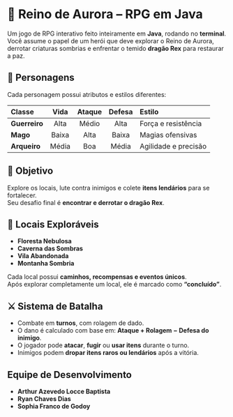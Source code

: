 # 🐉 Reino de Aurora – RPG em Java 

Um jogo de RPG interativo feito inteiramente em **Java**, rodando no **terminal**.  
Você assume o papel de um herói que deve explorar o Reino de Aurora, derrotar criaturas sombrias e enfrentar o temido **dragão Rex** para restaurar a paz.

## 🧙 Personagens 

Cada personagem possui atributos e estilos diferentes:

| Classe | Vida | Ataque | Defesa | Estilo |
|:--------|:------:|:--------:|:--------:|:---------------------------|
| **Guerreiro** | Alta | Médio | Alta | Força e resistência |
| **Mago** | Baixa | Alta | Baixa | Magias ofensivas |
| **Arqueiro** | Média | Boa | Média | Agilidade e precisão |

## 🎯 Objetivo

Explore os locais, lute contra inimigos e colete **itens lendários** para se fortalecer.  
Seu desafio final é **encontrar e derrotar o dragão Rex**.

## 🧭 Locais Exploráveis

- **Floresta Nebulosa**
- **Caverna das Sombras**  
- **Vila Abandonada**  
- **Montanha Sombria**  

Cada local possui **caminhos, recompensas e eventos únicos**.  
Após explorar completamente um local, ele é marcado como **“concluído”**.

## ⚔️ Sistema de Batalha

- Combate em **turnos**, com rolagem de dado.  
- O dano é calculado com base em: **Ataque + Rolagem − Defesa do inimigo**.  
- O jogador pode **atacar**, **fugir** ou **usar itens** durante o turno.  
- Inimigos podem **dropar itens raros ou lendários** após a vitória.

## Equipe de Desenvolvimento

- **Arthur Azevedo Locce Baptista**  
- **Ryan Chaves Dias**  
- **Sophia Franco de Godoy**
